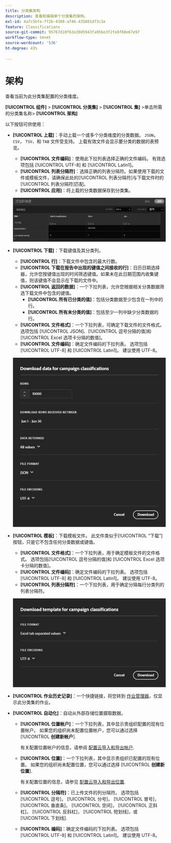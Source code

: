 ```yaml
---
title: 分类集架构
description: 查看和编辑单个分类集的架构。
exl-id: 4a7c5bfe-ff2b-4380-af46-435801d73c1e
feature: Classifications
source-git-commit: 95767d10f63e20d5943fa95be3f2fe8f88e67e97
workflow-type: tm+mt
source-wordcount: '536'
ht-degree: 43%

---
```


# 架构

查看当前为此分类集配置的分类维度。

**[!UICONTROL 组件]** > **[!UICONTROL 分类集]** > **[!UICONTROL 集]** >单击所需的分类集名称> **[!UICONTROL 架构]**

以下按钮可供使用：

<!--* **[!UICONTROL Add]**: Adds an empty row so that you can add a classification dimension to the schema.-->
* **[!UICONTROL 上载]**：手动上载一个或多个分类维度的分类数据。 `JSON`， `CSV`， `TSV`、和 `TAB` 文件受支持。 上载有效文件会显示要分类的数据的表预览。
   * **[!UICONTROL 文件编码]**：使用此下拉列表选择正确的文件编码。 有效选项包括 [!UICONTROL UTF-8] 和 [!UICONTROL Latin1]。
   * **[!UICONTROL 列表分隔符]**：选择正确的列表分隔符。如果使用下载的文件或模板文件，请确保此处的[!UICONTROL 列表分隔符]与下载文件时的[!UICONTROL 列表分隔符]匹配。
   * **[!UICONTROL 应用]**：将上载的分类数据保存到分类集。

  ![分类集上载](../../assets/classification-set-upload.png)

* **[!UICONTROL 下载]**：下载键值及其分类列。
   * **[!UICONTROL 行]**：下载文件中包含的最大行数。
   * **[!UICONTROL 下载在报告中出现的键值之间接收的行]**：日历日期选择器，允许您按键值出现的时间筛选键值。如果未在此日期范围内收集键值，则该键值不会显示在下载的文件中。
   * **[!UICONTROL 返回的数据]**：一个下拉列表，允许您根据相关分类数据筛选下载文件中包含的键值。
      * **[!UICONTROL 所有已分类的值]**：包括分类数据至少包含在一列中的行。
      * **[!UICONTROL 所有未分类的值]**：包括至少一列中缺少分类数据的行。
   * **[!UICONTROL 文件格式]**：一个下拉列表，可确定下载文件的文件格式。 选项包括 [!UICONTROL JSON]、[!UICONTROL 逗号分隔的值]和 [!UICONTROL Excel 选项卡分隔的数值]。
   * **[!UICONTROL 文件编码]**：确定文件编码的下拉列表。 选项包括 [!UICONTROL UTF-8] 和 [!UICONTROL Latin1]。 建议使用 UTF-8。

  ![分类集下载](../../assets/classification-set-download.png)

* **[!UICONTROL 模板]**：下载模板文件。 此文件类似于[!UICONTROL “下载”]按钮，只是它不包含任何分类数据或键值。
   * **[!UICONTROL 文件格式]**：一个下拉列表，用于确定模板文件的文件格式。 选项包括[!UICONTROL 逗号分隔的值]和 [!UICONTROL Excel 选项卡分隔的数值]。
   * **[!UICONTROL 文件编码]**：确定文件编码的下拉列表。 选项包括 [!UICONTROL UTF-8] 和 [!UICONTROL Latin1]。 建议使用 UTF-8。
   * **[!UICONTROL 列表分隔符]**：一个下拉列表，用于确定分隔每行分类列的列表分隔符。

  ![分类集模板](../../assets/classification-set-template.png)

* **[!UICONTROL 作业历史记录]**：一个快捷链接，将您转到 [作业管理器](../job-manager.md)，仅显示此分类集的作业。
* **[!UICONTROL 自动化]**：自动从外部存储位置摄取数据。
   * **[!UICONTROL 位置帐户]**：一个下拉列表，其中显示贵组织配置的现有位置帐户。 如果您的组织尚未配置位置帐户，您可以通过选择 [!UICONTROL **创建新帐户**].

     有关配置位置帐户的信息，请参阅 [配置云导入和导出帐户](/help/components/locations/configure-import-accounts.md).

   * **[!UICONTROL 位置]**：一个下拉列表，其中显示贵组织已配置的现有位置。 如果您的组织尚未配置位置，您可以通过选择 [!UICONTROL **创建新位置**].

     有关配置位置的信息，请参见 [配置云导入和导出位置](/help/components/locations/configure-import-locations.md).

   * **[!UICONTROL 分隔符]**：已上传文件的列分隔符。 选项包括 [!UICONTROL 逗号]， [!UICONTROL 分号]， [!UICONTROL 冒号]， [!UICONTROL 垂直条]， [!UICONTROL 空间]， [!UICONTROL 正斜杠]， [!UICONTROL 反斜杠]， [!UICONTROL 短划线]，或 [!UICONTROL 下划线].

   * **[!UICONTROL 编码]**：确定文件编码的下拉列表。 选项包括 [!UICONTROL UTF-8] 和 [!UICONTROL Latin1]。 建议使用 UTF-8。
